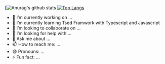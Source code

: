 [![Anurag's github stats](https://github-readme-stats.vercel.app/api?username=jeonjonghyeok&count_private=true&show_icons=true)
[![Top Langs](https://github-readme-stats.vercel.app/api/top-langs/?username=jeonjonghyeok&layout=compact)](https://github.com/anuraghazra/github-readme-stats)

- 🔭 I’m currently working on ...
- 🌱 I’m currently learning Tsed Framwork with Typescript and Javascript
- 👯 I’m looking to collaborate on ...
- 🤔 I’m looking for help with ...
- 💬 Ask me about ...
- 📫 How to reach me: ...
- 😄 Pronouns: ...
- ⚡ Fun fact: ...

